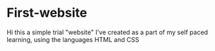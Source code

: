 # First-website
Hi this a simple trial "website" I've created as a part of my self paced learning, using the languages HTML and CSS
